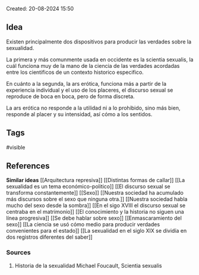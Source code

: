 Created: 20-08-2024 15:50

## <span class="pink"> **Idea** </span>
Existen principalmente  dos dispositivos para producir las verdades sobre la sexualidad.

La primera y más comunmente usada en occidente es la scientia sexualis, la cuál funciona muy de la mano de la ciencia  de las verdades acordadas entre los cientificos de un contexto historico especifico.

En cuánto a la segunda, la ars erótica, funciona más a partir de la experiencia individual y el uso de los placeres, el discurso sexual se reproduce de boca en boca, pero de forma discreta.

La ars erótica no responde a la utilidad ni a lo prohibido, sino más bien, responde al placer y su intensidad, así cómo a los sentidos.

## <span class="orange"> **Tags**</span>
<span class="tag"> #visible</span> 

## <span class="green"> **References**</span>
<span class="blue"> **Similar ideas** </span>
[[Arquitectura represiva]]
[[Distintas formas de callar]]
[[La sexualidad es un tema económico-politico]]
[[El discurso sexual se transforma constantemente]]
[[Sexo]]
[[Nuestra sociedad ha acumulado más discursos sobre el sexo que ninguna otra.]]
[[Nuestra sociedad habla mucho del sexo desde la sombra]]
[[En el sigo XVIII el discurso sexual se centraba en el matrimonio]]
[[El conocimiento y la historia no siguen una línea progresiva]]
[[Se debe hablar sobre sexo]]
[[Enmascaramiento del sexo]]
[[La ciencia se usó cómo medio para producir verdades convenientes para el estado]]
[[La sexualidad en el siglo XIX se dividía en dos registros diferentes del saber]]
### <span class="purple"> **Sources**</span>
1. Historia de la sexualidad Michael Foucault, Scientia sexualis